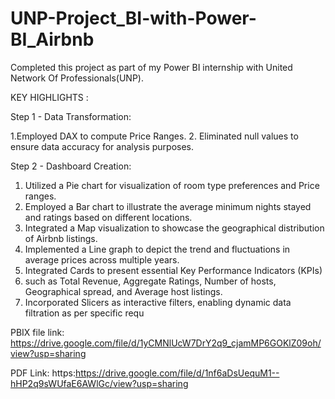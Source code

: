 # UNP-Project_BI-with-Power-BI_Airbnb
Completed this project as part of my Power BI internship with United Network Of Professionals(UNP).

KEY HIGHLIGHTS :

Step 1 - Data Transformation:

1.Employed DAX to compute Price Ranges.
2. Eliminated null values to ensure data accuracy for analysis purposes.

Step 2 - Dashboard Creation:
1. Utilized a Pie chart for visualization of room type preferences and Price ranges.
2.  Employed a Bar chart to illustrate the average minimum nights stayed and ratings based on different locations.
3. Integrated a Map visualization to showcase the geographical distribution of Airbnb listings.
4. Implemented a Line graph to depict the trend and fluctuations in average prices across multiple years.
5. Integrated Cards to present essential Key Performance Indicators (KPIs) 
6.  such as Total Revenue, Aggregate Ratings, Number of hosts, Geographical spread, and Average host listings.
7. Incorporated Slicers as interactive filters, enabling dynamic data filtration as per specific requ


PBIX file link: https://drive.google.com/file/d/1yCMNlUcW7DrY2q9_cjamMP6GOKlZ09oh/view?usp=sharing


PDF Link: https:https://drive.google.com/file/d/1nf6aDsUequM1--hHP2q9sWUfaE6AWlGc/view?usp=sharing



